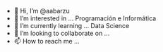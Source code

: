 - 👋 Hi, I’m @aabarzu
- 👀 I’m interested in ... Programación e Informática 
- 🌱 I’m currently learning ... Data Science
- 💞️ I’m looking to collaborate on ... 
- 📫 How to reach me ...

<!---
aabarzu/aabarzu is a ✨ special ✨ repository because its `README.md` (this file) appears on your GitHub profile.
You can click the Preview link to take a look at your changes.
--->
